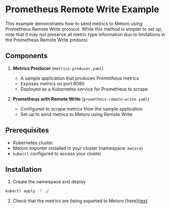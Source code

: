 # Prometheus Remote Write Example

This example demonstrates how to send metrics to Metoro using Prometheus Remote Write protocol. While this method is simpler to set up, note that it may not preserve all metric type information due to limitations in the Prometheus Remote Write protocol.

## Components

1. **Metrics Producer** (`metrics-producer.yaml`)
   - A sample application that produces Prometheus metrics
   - Exposes metrics on port 8080
   - Deployed as a Kubernetes service for Prometheus to scrape

2. **Prometheus with Remote Write** (`prometheus-remote-write.yaml`)
   - Configured to scrape metrics from the sample application
   - Set up to send metrics to Metoro using Remote Write

## Prerequisites

- Kubernetes cluster
- Metoro exporter installed in your cluster (namespace: `metoro`)
- `kubectl` configured to access your cluster

## Installation

1. Create the namespace and deploy
```bash
kubectl apply -f ./
```

2. Check that the metrics are being exported to Metoro [here]([text](https://us-east.metoro.io/metric-explorer?chart=%7B%22startTime%22%3A1738455127%2C%22endTime%22%3A1738456027%2C%22metricSpecifiers%22%3A%5B%7B%22visualization%22%3A%7B%22displayName%22%3A%22Tcp+Connections%22%7D%2C%22metricName%22%3A%22jumpy_gauge%22%2C%22filters%22%3A%7B%22dataType%22%3A%22Map%22%2C%22value%22%3A%5B%5D%7D%2C%22excludeFilters%22%3A%7B%22dataType%22%3A%22Map%22%2C%22value%22%3A%5B%5D%7D%2C%22splits%22%3A%5B%5D%2C%22metricType%22%3A%22metric%22%2C%22functions%22%3A%5B%5D%2C%22aggregation%22%3A%22avg%22%2C%22bucketSize%22%3A0%7D%5D%2C%22type%22%3A%22line%22%7D&startEnd=)